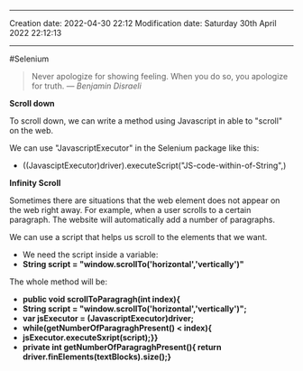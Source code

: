 

----
Creation date: 2022-04-30 22:12
Modification date: Saturday 30th April 2022 22:12:13

----


#Selenium 

> Never apologize for showing feeling. When you do so, you apologize for truth.
> — <cite>Benjamin Disraeli</cite>

**Scroll down**

To scroll down, we can write a method using Javascript in able to "scroll" on the web.

We can use "JavascriptExecutor" in the Selenium package like this:

-   ((JavasciptExecutor)driver).executeScript("JS-code-within-of-String",)

**Infinity Scroll**

Sometimes there are situations that the web element does not appear on the web right away. For example, when a user scrolls to a certain paragraph. The website will automatically add a number of paragraphs.

We can use a script that helps us scroll to the elements that we want.

-   We need the script inside a variable:
-   **String script = "window.scrollTo('horizontal','vertically')"**

The whole method will be:

-   **public void scrollToParagragh(int index){**
-   **String script = "window.scrollTo('horizontal','vertically')";**
-   **var jsExecutor = (JavascriptExecutor)driver;**
-   **while(getNumberOfParagraghPresent() < index){**
-   **jsExecutor.executeSxript(script);}}**
-   **private int getNumberOfParagraghPresent(){ return driver.finElements(textBlocks).size();}**